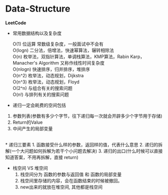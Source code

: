 # Data-Structure
**LeetCode**
* 常用数据结构以及复杂度
  
   O(1)	位运算	常数级复杂度，一般面试中不会有 <br/>
   O(logn)	二分法，倍增法，快速幂算法，辗转相除法 <br/>
   O(n)	枚举法，双指针算法，单调栈算法，KMP算法，Rabin Karp，Manacher's Algorithm	又称作线性时间复杂度 <br/>
   O(nlogn)	快速排序，归并排序，堆排序 <br/>
   O(n^2)	枚举法，动态规划，Dijkstra <br/>
   O(n^3)	枚举法，动态规划，Floyd <br/>
   O(2^n)	与组合有关的搜索问题 <br/>
   O(n!)	与排列有关的搜索问题 <br/>
  
* 递归一定会耗费的空间包括

1. 参数列表(参数有多少个字节，往下递归每一次就会开辟多少个字节用于存储)
2. Return的Value
3. 中间产生的局部变量
</br>
* 递归三要素
1. 函数接受什么样的参数，返回样的值，代表什么意思
2. 递归的拆解(一个大问题如何拆解为若干个小问题去解决)
3. 递归的出口(什么时候可以直接知道答案，不用再拆解，直接 return)

* 栈空间 VS 堆空间
  1. 栈空间分为 函数的参数与返回值 和 函数的局部变量
  2. 栈空间里存储的内容，会在函数结束的时候被撤回。 
  3. new出来的就放在堆空间, 其他都是栈空间

